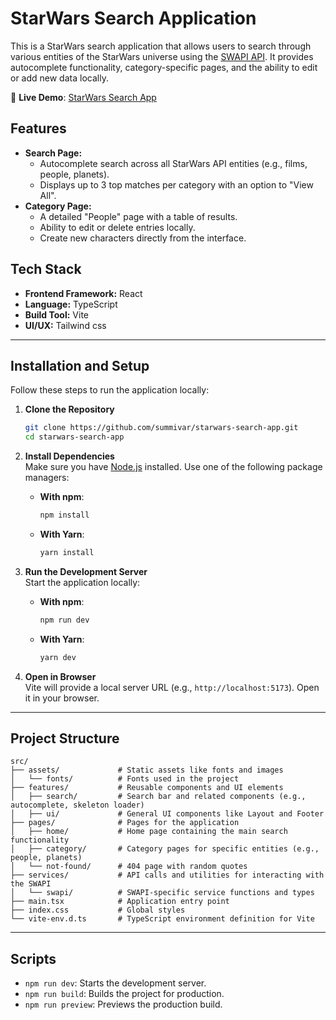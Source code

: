 # StarWars Search Application

This is a StarWars search application that allows users to search through various entities of the StarWars universe
using the [SWAPI API](https://swapi.py4e.com/). It provides autocomplete functionality, category-specific pages, and the
ability to edit or add new data locally.

🚀 **Live Demo**: [StarWars Search App](https://starwars-search-app.duckdns.org/)

## Features

- **Search Page:**
    - Autocomplete search across all StarWars API entities (e.g., films, people, planets).
    - Displays up to 3 top matches per category with an option to "View All".
- **Category Page:**
    - A detailed "People" page with a table of results.
    - Ability to edit or delete entries locally.
    - Create new characters directly from the interface.

## Tech Stack

- **Frontend Framework:** React
- **Language:** TypeScript
- **Build Tool:** Vite
- **UI/UX:** Tailwind css

---

## Installation and Setup

Follow these steps to run the application locally:

1. **Clone the Repository**
   ```bash
   git clone https://github.com/summivar/starwars-search-app.git
   cd starwars-search-app
   ```

2. **Install Dependencies**  
   Make sure you have [Node.js](https://nodejs.org/) installed. Use one of the following package managers:

    - **With npm**:
      ```bash
      npm install
      ```

    - **With Yarn**:
      ```bash
      yarn install
      ```

3. **Run the Development Server**  
   Start the application locally:

    - **With npm**:
      ```bash
      npm run dev
      ```

    - **With Yarn**:
      ```bash
      yarn dev
      ```

4. **Open in Browser**  
   Vite will provide a local server URL (e.g., `http://localhost:5173`). Open it in your browser.

---
## Project Structure

```plaintext
src/  
├── assets/             # Static assets like fonts and images  
│   └── fonts/          # Fonts used in the project  
├── features/           # Reusable components and UI elements  
│   ├── search/         # Search bar and related components (e.g., autocomplete, skeleton loader)  
│   ├── ui/             # General UI components like Layout and Footer  
├── pages/              # Pages for the application  
│   ├── home/           # Home page containing the main search functionality  
│   ├── category/       # Category pages for specific entities (e.g., people, planets)  
│   └── not-found/      # 404 page with random quotes  
├── services/           # API calls and utilities for interacting with the SWAPI  
│   └── swapi/          # SWAPI-specific service functions and types  
├── main.tsx            # Application entry point  
├── index.css           # Global styles  
└── vite-env.d.ts       # TypeScript environment definition for Vite  
```

---

## Scripts

- `npm run dev`: Starts the development server.
- `npm run build`: Builds the project for production.
- `npm run preview`: Previews the production build.

